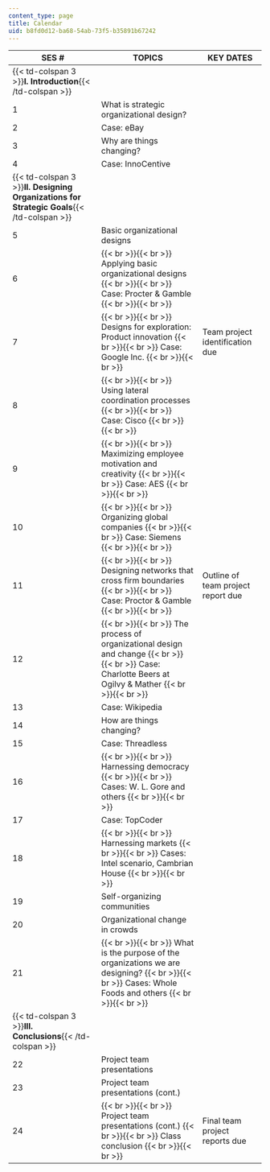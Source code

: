 ```yaml
---
content_type: page
title: Calendar
uid: b8fd0d12-ba68-54ab-73f5-b35891b67242
---
```


| SES # | TOPICS | KEY DATES |
| --- | --- | --- |
| {{< td-colspan 3 >}}**I. Introduction**{{< /td-colspan >}} |||
| 1 | What is strategic organizational design? | &nbsp; |
| 2 | Case: eBay | &nbsp; |
| 3 | Why are things changing? | &nbsp; |
| 4 | Case: InnoCentive | &nbsp; |
| {{< td-colspan 3 >}}**II. Designing Organizations for Strategic Goals**{{< /td-colspan >}} |||
| 5 | Basic organizational designs | &nbsp; |
| 6 |  {{< br >}}{{< br >}} Applying basic organizational designs {{< br >}}{{< br >}} Case: Procter & Gamble {{< br >}}{{< br >}}  | &nbsp; |
| 7 |  {{< br >}}{{< br >}} Designs for exploration: Product innovation {{< br >}}{{< br >}} Case: Google Inc. {{< br >}}{{< br >}}  | Team project identification due |
| 8 |  {{< br >}}{{< br >}} Using lateral coordination processes {{< br >}}{{< br >}} Case: Cisco {{< br >}}{{< br >}}  | &nbsp; |
| 9 |  {{< br >}}{{< br >}} Maximizing employee motivation and creativity {{< br >}}{{< br >}} Case: AES {{< br >}}{{< br >}}  | &nbsp; |
| 10 |  {{< br >}}{{< br >}} Organizing global companies {{< br >}}{{< br >}} Case: Siemens {{< br >}}{{< br >}}  | &nbsp; |
| 11 |  {{< br >}}{{< br >}} Designing networks that cross firm boundaries {{< br >}}{{< br >}} Case: Proctor & Gamble {{< br >}}{{< br >}}  | Outline of team project report due |
| 12 |  {{< br >}}{{< br >}} The process of organizational design and change {{< br >}}{{< br >}} Case: Charlotte Beers at Ogilvy & Mather {{< br >}}{{< br >}}  | &nbsp; |
| 13 | Case: Wikipedia | &nbsp; |
| 14 | How are things changing? | &nbsp; |
| 15 | Case: Threadless | &nbsp; |
| 16 |  {{< br >}}{{< br >}} Harnessing democracy {{< br >}}{{< br >}} Cases: W. L. Gore and others {{< br >}}{{< br >}}  | &nbsp; |
| 17 | Case: TopCoder | &nbsp; |
| 18 |  {{< br >}}{{< br >}} Harnessing markets {{< br >}}{{< br >}} Cases: Intel scenario, Cambrian House {{< br >}}{{< br >}}  | &nbsp; |
| 19 | Self-organizing communities | &nbsp; |
| 20 | Organizational change in crowds | &nbsp; |
| 21 |  {{< br >}}{{< br >}} What is the purpose of the organizations we are designing? {{< br >}}{{< br >}} Cases: Whole Foods and others {{< br >}}{{< br >}}  | &nbsp; |
| {{< td-colspan 3 >}}**III. Conclusions**{{< /td-colspan >}} |||
| 22 | Project team presentations | &nbsp; |
| 23 | Project team presentations (cont.) | &nbsp; |
| 24 |  {{< br >}}{{< br >}} Project team presentations (cont.) {{< br >}}{{< br >}} Class conclusion {{< br >}}{{< br >}}  | Final team project reports due